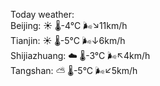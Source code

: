 Today weather:  
Beijing: ☀️   🌡️-4°C 🌬️↘11km/h  
Tianjin: ☀️   🌡️-5°C 🌬️↓6km/h  
Shijiazhuang: ☁️   🌡️-3°C 🌬️↖4km/h  
Tangshan: ⛅️  🌡️-5°C 🌬️↙5km/h  
